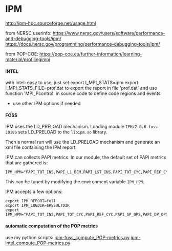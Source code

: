# IPM
http://ipm-hpc.sourceforge.net/usage.html

from NERSC userinfo: https://www.nersc.gov/users/software/performance-and-debugging-tools/ipm/
https://docs.nersc.gov/programming/performance-debugging-tools/ipm/

from POP-COE: https://pop-coe.eu/further-information/learning-material/profilingimpi

#### INTEL
with Intel: easy to use, just set
export I_MPI_STATS=ipm
export I_MPI_STATS_FILE=prof.dat
to export the report in file 'prof.dat'
and use function 'MPI_Pcontrol' in source code to define code regions and events
+ use other IPM options if needed


#### FOSS
IPM uses the LD_PRELOAD mechanism.
Loading module `IPM/2.0.6-foss-2018b` sets LD_PRELOAD to the `libipm.so` library.

Then a normal run will use the LD_PRELOAD mechanism and generate an xml file containing the IPM report.

IPM can collects PAPI metrics.
In our module, the default set of PAPI metrics that are gathered is:
```
IPM_HPM="PAPI_TOT_INS,PAPI_L1_DCM,PAPI_LST_INS,PAPI_TOT_CYC,PAPI_REF_CYC,PAPI_RES_STL,PAPI_STL_ICY,PAPI_STL_CCY"
```
This can be tuned by modifying the environment variable `IPM_HPM`.


IPM accepts a few options:
```
export IPM_REPORT=full
export IPM_LOGDIR=$RESULTDIR
export IPM_HPM="PAPI_TOT_INS,PAPI_TOT_CYC,PAPI_REF_CYC,PAPI_SP_OPS,PAPI_DP_OPS,PAPI_VEC_SP,PAPI_VEC_DP"
```


#### automatic computation of the POP metrics
use my python scripts:
[ipm-foss_compute_POP-metrics.py](ipm-foss_compute_POP-metrics.py)
[ipm-intel_compute_POP-metrics.py](ipm-intel_compute_POP-metrics.py)
